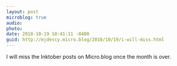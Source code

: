 ```yaml
---
layout: post
microblog: true
audio: 
photo: 
date: 2018-10-19 10:41:11 -0400
guid: http://mjdescy.micro.blog/2018/10/19/i-will-miss.html
---
```

I will miss the Inktober posts on Micro.blog once the month is over.

